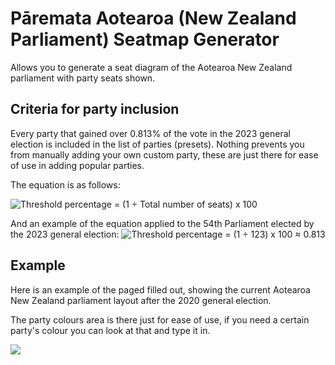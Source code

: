 # Pāremata Aotearoa (New Zealand Parliament) Seatmap Generator
Allows you to generate a seat diagram of the Aotearoa New Zealand parliament with party seats shown.

## Criteria for party inclusion
Every party that gained over 0.813% of the vote in the 2023 general election is included in the list of parties (presets). Nothing prevents you from manually adding your own custom party, these are just there for ease of use in adding popular parties.

The equation is as follows:

![Threshold percentage = (1 ÷ Total number of seats) x 100](https://i.imgur.com/On2zKeY.png)

And an example of the equation applied to the 54th Parliament elected by the 2023 general election:
![Threshold percentage = (1 ÷ 123) x 100 ≈ 0.813](https://i.imgur.com/Cs3RcB9.png)

## Example
Here is an example of the paged filled out, showing the current Aotearoa New Zealand parliament layout after the 2020 general election.

The party colours area is there just for ease of use, if you need a certain party's colour you can look at that and type it in.

![](https://cdn.discordapp.com/attachments/902833900831780885/942280411998978078/unknown.png)
